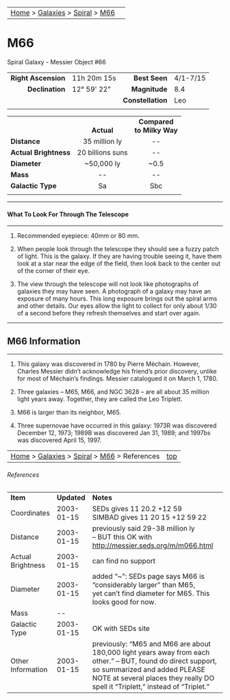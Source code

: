 |    |    |
|:---|---:|
|[Home](/notes/#object-notes) > [Galaxies](/notes/#galaxies) > [Spiral](../!spiral-galaxy-info) > [M66](#m66)|  |

# M66
Spiral Galaxy - Messier Object #66

|   |   |   |   |
|--:|:--|--:|:--|
|**Right Ascension**|11h 20m 15s|**Best Seen**|4/1-7/15|
|**Declination**|12&deg; 59' 22"	|**Magnitude**|8.4|
|   |   |**Constellation**|Leo|
|   |   |   |   |

|  |  |  |
|---|:--:|:--:|
|  |<br/>**Actual**|**Compared<br/>to Milky Way**|
|**Distance**|35 million ly|--|
|**Actual Brightness**|20 billions suns|--|
|**Diameter**|~50,000 ly|~0.5|
|**Mass**|--|--|
|**Galactic Type**|Sa|Sbc|
|  |  |  |

---
#### What To Look For Through The Telescope
---

1.	Recommended eyepiece: 40mm or 80 mm.

2.	When people look through the telescope they should see a fuzzy patch of light.  This is the galaxy.  If they are having trouble seeing it, have them look at a star near the edge of the field, then look back to the center out of the corner of their eye.
   
3.	The view through the telescope will not look like photographs of galaxies they may have seen.  A photograph of a galaxy may have an exposure of many hours.  This long exposure brings out the spiral arms and other details.  Our eyes allow the light to collect for only about 1/30 of a second before they refresh themselves and start over again.

---
## M66 Information
---

1.	This galaxy was discovered in 1780 by Pierre Méchain.  However, Charles Messier  didn’t acknowledge his friend’s prior discovery, unlike for most of Méchain’s findings.  Messier catalogued it on March 1, 1780.

2.	Three galaxies – M65, M66, and NGC 3628 – are all about 35 million light years away.  Together, they are called the Leo Triplett.

3.	M66 is larger than its neighbor, M65.

4.	Three supernovae have occurred in this galaxy: 1973R was discovered December 12, 1973; 1989B was discovered Jan 31, 1989; and 1997bs was discovered April 15, 1997.

|    |    |
|:---|---:|
|[Home](/notes/#object-notes) > [Galaxies](/notes/#galaxies) > [Spiral](../!spiral-galaxy-info) > [M66](#m66) > References|[top](#m66)|

###### References
|   |   |   |
|---|---|---|
|**Item**|**Updated**|**Notes**|
|Coordinates|2003-01-15|SEDs gives 11 20.2 +12 59<br/>SIMBAD gives 11 20 15 +12 59 22|
|Distance|2003-01-15|previously said 29-38 million ly<br/>– BUT this OK with<br/> <http://messier.seds.org/m/m066.html>|
|Actual Brightness|2003-01-15|can find no support|
|Diameter|2003-01-15|added “~”: SEDs page says M66 is “considerably larger” than M65,<br/>yet can’t find diameter for M65.  This looks good for now.|
|Mass|--|  |
|Galactic Type|2003-01-15|OK with SEDs site|
|Other Information|2003-01-15|previously: “M65 and M66 are about 180,000 light years away from each other.” – BUT, found do direct support, so summarized and added PLEASE NOTE at several places they really DO spell it “Triplett,” instead of “Triplet.”|

